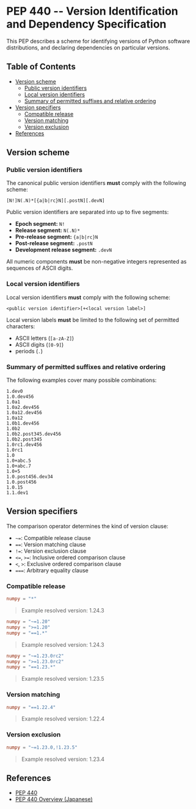 # PEP 440 -- Version Identification and Dependency Specification

This PEP describes a scheme for identifying versions of Python software distributions, and declaring dependencies on particular versions.

## Table of Contents <!-- omit in toc -->

- [Version scheme](#version-scheme)
  - [Public version identifiers](#public-version-identifiers)
  - [Local version identifiers](#local-version-identifiers)
  - [Summary of permitted suffixes and relative ordering](#summary-of-permitted-suffixes-and-relative-ordering)
- [Version specifiers](#version-specifiers)
  - [Compatible release](#compatible-release)
  - [Version matching](#version-matching)
  - [Version exclusion](#version-exclusion)
- [References](#references)

## Version scheme

### Public version identifiers

The canonical public version identifiers **must** comply with the following scheme:

```text
[N!]N(.N)*[{a|b|rc}N][.postN][.devN]
```

Public version identifiers are separated into up to five segments:

- **Epoch segment:** `N!`
- **Release segment:** `N(.N)*`
- **Pre-release segment:** `{a|b|rc}N`
- **Post-release segment:** `.postN`
- **Development release segment:** `.devN`

All numeric components **must** be non-negative integers represented as sequences of ASCII digits.

### Local version identifiers

Local version identifiers **must** comply with the following scheme:

```text
<public version identifier>[+<local version label>]
```

Local version labels **must** be limited to the following set of permitted characters:

- ASCII letters (`[a-zA-Z]`)
- ASCII digits (`[0-9]`)
- periods (`.`)

### Summary of permitted suffixes and relative ordering

The following examples cover many possible combinations:

```text
1.dev0
1.0.dev456
1.0a1
1.0a2.dev456
1.0a12.dev456
1.0a12
1.0b1.dev456
1.0b2
1.0b2.post345.dev456
1.0b2.post345
1.0rc1.dev456
1.0rc1
1.0
1.0+abc.5
1.0+abc.7
1.0+5
1.0.post456.dev34
1.0.post456
1.0.15
1.1.dev1
```

## Version specifiers

The comparison operator determines the kind of version clause:

- `~=`: Compatible release clause
- `==`: Version matching clause
- `!=`: Version exclusion clause
- `<=`, `>=`: Inclusive ordered comparison clause
- `<`, `>`: Exclusive ordered comparison clause
- `===`: Arbitrary equality clause

### Compatible release

```toml
numpy = "*"
```

> Example resolved version: 1.24.3

```toml
numpy = "~=1.20"
numpy = ">=1.20"
numpy = "==1.*"
```

> Example resolved version: 1.24.3

```toml
numpy = "~=1.23.0rc2"
numpy = ">=1.23.0rc2"
numpy = "==1.23.*"
```

> Example resolved version: 1.23.5

### Version matching

```toml
numpy = "==1.22.4"
```

> Example resolved version: 1.22.4

### Version exclusion

```toml
numpy = "~=1.23.0,!1.23.5"
```

> Example resolved version: 1.23.4

## References

- [PEP 440](https://peps.python.org/pep-0440/)
- [PEP 440 Overview (Japanese)](https://zenn.dev/shinsa82/articles/pep-440-overview)
